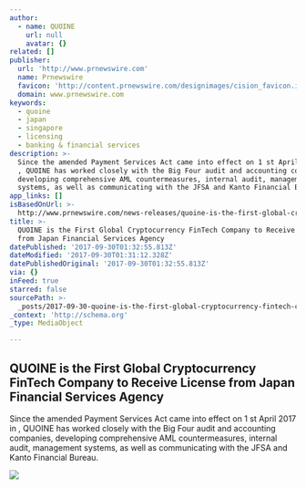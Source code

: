 ```yaml
---
author:
  - name: QUOINE
    url: null
    avatar: {}
related: []
publisher:
  url: 'http://www.prnewswire.com'
  name: Prnewswire
  favicon: 'http://content.prnewswire.com/designimages/cision_favicon.ico'
  domain: www.prnewswire.com
keywords:
  - quoine
  - japan
  - singapore
  - licensing
  - banking & financial services
description: >-
  Since the amended Payment Services Act came into effect on 1 st April 2017 in
  , QUOINE has worked closely with the Big Four audit and accounting companies,
  developing comprehensive AML countermeasures, internal audit, management
  systems, as well as communicating with the JFSA and Kanto Financial Bureau.
app_links: []
isBasedOnUrl: >-
  http://www.prnewswire.com/news-releases/quoine-is-the-first-global-cryptocurrency-fintech-company-to-receive-license-from-japan-financial-services-agency-300528136.html?tc=eml_cleartime
title: >-
  QUOINE is the First Global Cryptocurrency FinTech Company to Receive License
  from Japan Financial Services Agency
datePublished: '2017-09-30T01:32:55.813Z'
dateModified: '2017-09-30T01:31:12.328Z'
datePublishedOriginal: '2017-09-30T01:32:55.813Z'
via: {}
inFeed: true
starred: false
sourcePath: >-
  _posts/2017-09-30-quoine-is-the-first-global-cryptocurrency-fintech-company-to.md
_context: 'http://schema.org'
_type: MediaObject

---
```

<article style=""><h1>QUOINE is the First Global Cryptocurrency FinTech Company to Receive License from Japan Financial Services Agency</h1><p>Since the amended Payment Services Act came into effect on 1 st April 2017 in , QUOINE has worked closely with the Big Four audit and accounting companies, developing comprehensive AML countermeasures, internal audit, management systems, as well as communicating with the JFSA and Kanto Financial Bureau.</p><img src="http://content.prnewswire.com/images/prn_facebook_sharing_logo.jpg" /></article>